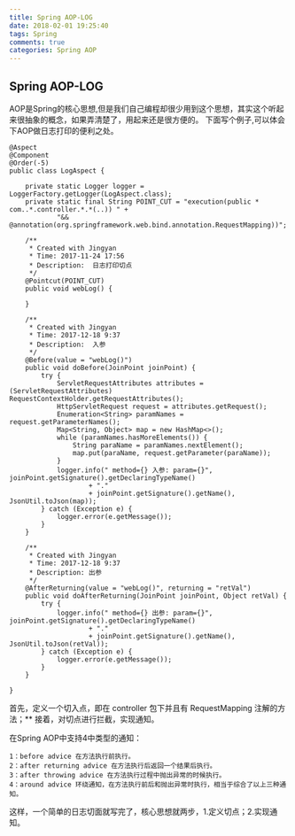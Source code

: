 ```yaml
---
title: Spring AOP-LOG
date: 2018-02-01 19:25:40
tags: Spring
comments: true
categories: Spring AOP
---
```

## Spring AOP-LOG
AOP是Spring的核心思想,但是我们自己编程却很少用到这个思想，其实这个听起来很抽象的概念，如果弄清楚了，用起来还是很方便的。
下面写个例子,可以体会下AOP做日志打印的便利之处。

	@Aspect
	@Component
	@Order(-5)
	public class LogAspect {

	    private static Logger logger = LoggerFactory.getLogger(LogAspect.class);
	    private static final String POINT_CUT = "execution(public * com..*.controller.*.*(..)) " +
	            "&& @annotation(org.springframework.web.bind.annotation.RequestMapping))";

	    /**
	     * Created with Jingyan
	     * Time: 2017-11-24 17:56
	     * Description:  日志打印切点
	     */
	    @Pointcut(POINT_CUT)
	    public void webLog() {

	    }

	    /**
	     * Created with Jingyan
	     * Time: 2017-12-18 9:37
	     * Description:  入参
	     */
	    @Before(value = "webLog()")
	    public void doBefore(JoinPoint joinPoint) {
	        try {
	            ServletRequestAttributes attributes = (ServletRequestAttributes) RequestContextHolder.getRequestAttributes();
	            HttpServletRequest request = attributes.getRequest();
	            Enumeration<String> paramNames = request.getParameterNames();
	            Map<String, Object> map = new HashMap<>();
	            while (paramNames.hasMoreElements()) {
	                String paraName = paramNames.nextElement();
	                map.put(paraName, request.getParameter(paraName));
	            }
	            logger.info(" method={} 入参: param={}", joinPoint.getSignature().getDeclaringTypeName()
	                    + "."
	                    + joinPoint.getSignature().getName(), JsonUtil.toJson(map));
	        } catch (Exception e) {
	            logger.error(e.getMessage());
	        }
	    }

	    /**
	     * Created with Jingyan
	     * Time: 2017-12-18 9:37
	     * Description: 出参
	     */
	    @AfterReturning(value = "webLog()", returning = "retVal")
	    public void doAfterReturning(JoinPoint joinPoint, Object retVal) {
	        try {
	            logger.info(" method={} 出参: param={}", joinPoint.getSignature().getDeclaringTypeName()
	                    + "."
	                    + joinPoint.getSignature().getName(), JsonUtil.toJson(retVal));
	        } catch (Exception e) {
	            logger.error(e.getMessage());
	        }
	    }

	}

首先，定义一个切入点，即在 controller 包下并且有 RequestMapping 注解的方法；**
接着，对切点进行拦截，实现通知。

在Spring AOP中支持4中类型的通知：

	1：before advice 在方法执行前执行。
	2：after returning advice 在方法执行后返回一个结果后执行。
	3：after throwing advice 在方法执行过程中抛出异常的时候执行。
	4：around advice 环绕通知，在方法执行前后和抛出异常时执行，相当于综合了以上三种通知。

这样，一个简单的日志切面就写完了，核心思想就两步，1.定义切点；2.实现通知。
